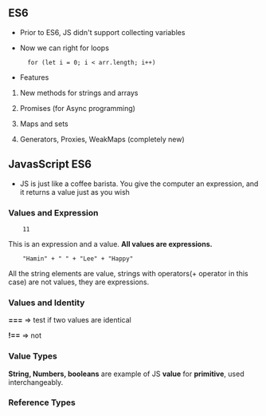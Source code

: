 ## ES6

- Prior to ES6, JS didn't support collecting variables

- Now we can right for loops

        for (let i = 0; i < arr.length; i++)
        
- Features

1) New methods for strings and arrays

2) Promises (for Async programming)

3) Maps and sets 

4) Generators, Proxies, WeakMaps (completely new)

## JavasScript ES6

- JS is just like a coffee barista. You give the computer an expression, and it returns a value just as you wish


### Values and Expression

        11
        
This is an expression and a value. **All values are expressions.**

        "Hamin" + " " + "Lee" + "Happy"
        
All the string elements are value, strings with operators(+ operator in this case)
 are not values, they are expressions.
       
### Values and Identity

**===** => test if two values are identical

**!==** => not

### Value Types

**String, Numbers, booleans** are example of JS **value** for **primitive**, used interchangeably.

### Reference Types

